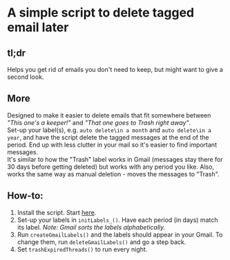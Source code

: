 # A simple script to delete tagged email later

## tl;dr
Helps you get rid of emails you don't need to keep, but might want to give a second look.

## More
Designed to make it easier to delete emails that fit somewhere between *"This one's a keeper!"* and *"That one goes to Trash right away"*.  
Set-up your label(s), e.g. `auto delete\in a month` and `auto delete\in a year`, and have the script delete the tagged messages at the end of the period. End up with less clutter in your mail so it's easier to find important messages.  
It's similar to how the "Trash" label works in Gmail (messages stay there for 30 days before getting deleted) but works with any period you like. Also, works the same way as manual deletion - moves the messages to "Trash".

## How-to:
1. Install the script. Start [here](http://www.google.com/script/start/ "Google Apps Script").
2. Set-up your labels in `initLabels_()`. Have each period (in days) match its label. *Note: Gmail sorts the labels alphabetically.*
3. Run `createGmailLabels()` and the labels should appear in your Gmail. To change them, run `deleteGmailLabels()` and go a step back.
4. Set `trashExpiredThreads()` to run every night.
